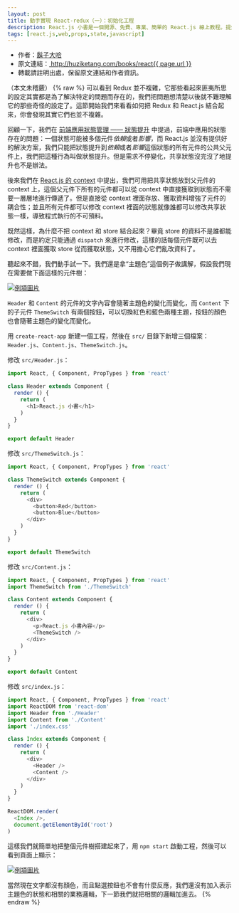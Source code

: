 ```yaml
---
layout: post
title: 動手實現 React-redux（一）：初始化工程
description: React.js 小書是一個開源、免費、專業、簡單的 React.js 線上教程。提煉實戰經驗中基礎的、重要的、頻繁的知識進行重點講解，讓你能用最少的精力深入瞭解實戰中最需要的 React.js 知識。
tags: [react.js,web,props,state,javascript]
---
```


<ul style='font-size: 14px;'>
  <li>
    作者：<a href="https://www.zhihu.com/people/hu-zi-da-ha" target="_blank">鬍子大哈</a>
  </li>
  <li>
    原文連結：<a href="http://huziketang.com/books/react{{ page.url }}"> http://huziketang.com/books/react{{ page.url }} </a>
  </li>
  <li>轉載請註明出處，保留原文連結和作者資訊。</li>
</ul>

（本文未稽覈）
{% raw %}
可以看到 Redux 並不複雜，它那些看起來匪夷所思的設定其實都是為了解決特定的問題而存在的，我們把問題想清楚以後就不難理解它的那些奇怪的設定了。這節開始我們來看看如何把 Redux 和 React.js 結合起來，你會發現其實它們也並不複雜。

回顧一下，我們在 [前端應用狀態管理 —— 狀態提升](http://react.huziketang.com/blog/lesson17) 中提過，前端中應用的狀態存在的問題：一個狀態可能被多個元件*依賴*或者*影響*，而 React.js 並沒有提供好的解決方案，我們只能把狀態提升到*依賴*或者*影響*這個狀態的所有元件的公共父元件上，我們把這種行為叫做狀態提升。但是需求不停變化，共享狀態沒完沒了地提升也不是辦法。

後來我們在 [React.js 的 context](http://react.huziketang.com/blog/lesson29) 中提出，我們可用把共享狀態放到父元件的 context 上，這個父元件下所有的元件都可以從 context 中直接獲取到狀態而不需要一層層地進行傳遞了。但是直接從 context 裡面存放、獲取資料增強了元件的耦合性；並且所有元件都可以修改 context 裡面的狀態就像誰都可以修改共享狀態一樣，導致程式執行的不可預料。

既然這樣，為什麼不把 context 和 store 結合起來？畢竟 store 的資料不是誰都能修改，而是約定只能通過 `dispatch` 來進行修改，這樣的話每個元件既可以去 context 裡面獲取 store 從而獲取狀態，又不用擔心它們亂改資料了。

聽起來不錯，我們動手試一下。我們還是拿“主題色”這個例子做講解，假設我們現在需要做下面這樣的元件樹：

<a href="http://huzidaha.github.io/static/assets/img/posts/9271BF94-6599-4F73-A814-0DDA20B634D9.png" target="_blank">![例項圖片](http://huzidaha.github.io/static/assets/img/posts/9271BF94-6599-4F73-A814-0DDA20B634D9.png)</a>

`Header` 和 `Content` 的元件的文字內容會隨著主題色的變化而變化，而 `Content` 下的子元件 `ThemeSwitch` 有兩個按鈕，可以切換紅色和藍色兩種主題，按鈕的顏色也會隨著主題色的變化而變化。

用 `create-react-app` 新建一個工程，然後在 `src/` 目錄下新增三個檔案：`Header.js`、`Content.js`、`ThemeSwitch.js`。

修改 `src/Header.js`：

```javascript
import React, { Component, PropTypes } from 'react'

class Header extends Component {
  render () {
    return (
      <h1>React.js 小書</h1>
    )
  }
}

export default Header
```

修改 `src/ThemeSwitch.js`：

```javascript
import React, { Component, PropTypes } from 'react'

class ThemeSwitch extends Component {
  render () {
    return (
      <div>
        <button>Red</button>
        <button>Blue</button>
      </div>
    )
  }
}

export default ThemeSwitch
```

修改 `src/Content.js`：

```javascript
import React, { Component, PropTypes } from 'react'
import ThemeSwitch from './ThemeSwitch'

class Content extends Component {
  render () {
    return (
      <div>
        <p>React.js 小書內容</p>
        <ThemeSwitch />
      </div>
    )
  }
}

export default Content
```

修改 `src/index.js`：

```javascript
import React, { Component, PropTypes } from 'react'
import ReactDOM from 'react-dom'
import Header from './Header'
import Content from './Content'
import './index.css'

class Index extends Component {
  render () {
    return (
      <div>
        <Header />
        <Content />
      </div>
    )
  }
}

ReactDOM.render(
  <Index />,
  document.getElementById('root')
)
```

這樣我們就簡單地把整個元件樹搭建起來了，用 `npm start` 啟動工程，然後可以看到頁面上顯示：

<a href="http://huzidaha.github.io/static/assets/img/posts/6BF5EA6C-4B5E-48C8-96CF-F8B858AE6AB4.png" target="_blank">![例項圖片](http://huzidaha.github.io/static/assets/img/posts/6BF5EA6C-4B5E-48C8-96CF-F8B858AE6AB4.png)</a>

當然現在文字都沒有顏色，而且點選按鈕也不會有什麼反應，我們還沒有加入表示主題色的狀態和相關的業務邏輯，下一節我們就把相關的邏輯加進去。
{% endraw %}
